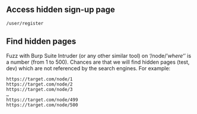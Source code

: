 ## Access hidden sign-up page
```
/user/register
```

## Find hidden pages
Fuzz with Burp Suite Intruder (or any other similar tool) on ‘/node/$’ where ‘$’ is a number (from 1 to 500).
Chances are that we will find hidden pages (test, dev) which are not referenced by the search engines.
For example:
```
https://target.com/node/1
https://target.com/node/2
https://target.com/node/3
…
https://target.com/node/499
https://target.com/node/500
```
